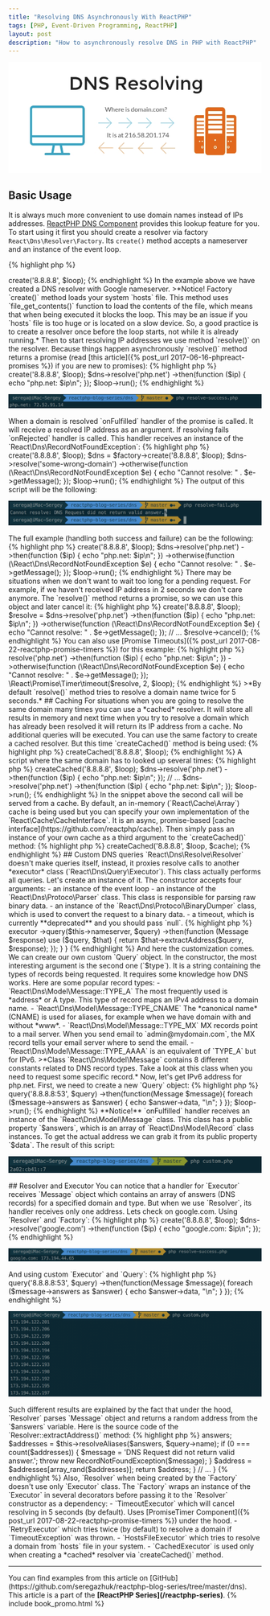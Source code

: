 ```yaml
---
title: "Resolving DNS Asynchronously With ReactPHP"
tags: [PHP, Event-Driven Programming, ReactPHP]
layout: post
description: "How to asynchronously resolve DNS in PHP with ReactPHP"
---
```


<p class="text-center image">
    <img src="/assets/images/posts/reactphp/dns-resolving.jpg" alt="dns-resolving" class="">
</p>

## Basic Usage
It is always much more convenient to use domain names instead of IPs addresses. [ReactPHP DNS Component](http://reactphp.org/dns/) provides this lookup feature for you. To start using it first you should create a resolver via factory `React\Dns\Resolver\Factory`. Its `create()` method accepts a nameserver and an instance of the event loop.

{% highlight php %}
<?php

$loop = React\EventLoop\Factory::create();
$factory = new React\Dns\Resolver\Factory();

$dns = $factory->create('8.8.8.8', $loop);
{% endhighlight %}

In the example above we have created a DNS resolver with Google nameserver.

>*Notice! Factory `create()` method loads your system `hosts` file. This method uses `file_get_contents()` function to load the contents of the file, which means that when being executed it blocks the loop. This may be an issue if you `hosts` file is too huge or is located on a slow device. So, a good practice is to create a resolver once before the loop starts, not while it is already running.*

Then to start resolving IP addresses we use method `resolve()` on the resolver. Because things happen asynchronously `resolve()` method returns a promise (read [this article]({% post_url 2017-06-16-phpreact-promises %}) if you are new to promises): 

{% highlight php %}
<?php

$loop = React\EventLoop\Factory::create();
$factory = new React\Dns\Resolver\Factory();

$dns = $factory->create('8.8.8.8', $loop);
$dns->resolve('php.net')
    ->then(function ($ip) {
        echo "php.net: $ip\n";
    });

$loop->run();
{% endhighlight %}

<div class="row">
    <p class="col-sm-9 pull-left">
        <img src="/assets/images/posts/reactphp/dns-resolve-success.png" alt="dns-resolve-success" class="">
    </p>
</div>

When a domain is resolved `onFulfilled` handler of the promise is called. It will receive a resolved IP address as an argument. If resolving fails `onRejected` handler is called. This handler receives an instance of the `React\Dns\RecordNotFoundException`:

{% highlight php %}
<?php

$loop = React\EventLoop\Factory::create();
$factory = new React\Dns\Resolver\Factory();
$dns = $factory->create('8.8.8.8', $loop);

$dns = $factory->create('8.8.8.8', $loop);
$dns->resolve('some-wrong-domain')
    ->otherwise(function (\React\Dns\RecordNotFoundException $e) {
        echo "Cannot resolve: " . $e->getMessage();
    });
$loop->run();
{% endhighlight %}

The output of this script will be the following:

<div class="row">
    <p class="col-sm-9 pull-left">
        <img src="/assets/images/posts/reactphp/dns-resolve-fails.png" alt="dns-resolve-fails" class="">
    </p>
</div>

The full example (handling both success and failure) can be the following:

{% highlight php %}
<?php

$loop = React\EventLoop\Factory::create();
$factory = new React\Dns\Resolver\Factory();
$dns = $factory->create('8.8.8.8', $loop);

$dns->resolve('php.net')
    ->then(function ($ip) {
        echo "php.net: $ip\n";
    })
    ->otherwise(function (\React\Dns\RecordNotFoundException $e) {
        echo "Cannot resolve: " . $e->getMessage();
    });

$loop->run(); 
{% endhighlight %} 

There may be situations when we don't want to wait too long for a pending request. For example, if we haven't received IP address in 2 seconds we don't care anymore. The `resolve()` method returns a promise, so we can use this object and later cancel it:

{% highlight php %}
<?php

$loop = React\EventLoop\Factory::create();
$factory = new React\Dns\Resolver\Factory();
$dns = $factory->create('8.8.8.8', $loop);

$resolve = $dns->resolve('php.net')
    ->then(function ($ip) {
        echo "php.net: $ip\n";
    })
    ->otherwise(function (\React\Dns\RecordNotFoundException $e) {
        echo "Cannot resolve: " . $e->getMessage();
    });

// ...

$resolve->cancel();
{% endhighlight %}

You can also use [Promise Timeouts]({% post_url 2017-08-22-reactphp-promise-timers %}) for this example:

{% highlight php %}
<?php

$resolve = $dns->resolve('php.net')
    ->then(function ($ip) {
        echo "php.net: $ip\n";
    })
    ->otherwise(function (\React\Dns\RecordNotFoundException $e) {
        echo "Cannot resolve: " . $e->getMessage();
    });

\React\Promise\Timer\timeout($resolve, 2, $loop);
{% endhighlight %}

>*By default `resolve()` method tries to resolve a domain name twice for 5 seconds.*

## Caching
For situations when you are going to resolve the same domain many times you can use a *cached* resolver. It will store all results in memory and next time when you try to resolve a domain which has already been resolved it will return its IP address from a cache. No additional queries will be executed. 

You can use the same factory to create a cached resolver.  But this time `createCached()` method is being used:

{% highlight php %}
<?php

$loop = React\EventLoop\Factory::create();
$factory = new React\Dns\Resolver\Factory();
$dns = $factory->createCached('8.8.8.8', $loop);
{% endhighlight %}

A script where the same domain has to looked up several times:

{% highlight php %}
<?php

$loop = React\EventLoop\Factory::create();
$factory = new React\Dns\Resolver\Factory();
$dns = $factory->createCached('8.8.8.8', $loop);

$dns->resolve('php.net')
    ->then(function ($ip) {
        echo "php.net: $ip\n";
    });

// ...

$dns->resolve('php.net')
    ->then(function ($ip) {
        echo "php.net: $ip\n";
    });

$loop->run();
{% endhighlight %}

In the snippet above the second call will be served from a cache. By default, an in-memory (`React\Cache\Array`) cache is being used but you can specify your own implementation of the `React\Cache\CacheInterface`. It is an async, promise-based [cache interface](https://github.com/reactphp/cache). Then simply pass an instance of your own cache as a third argument to the `createCached()` method:

{% highlight php %}
<?php

$cache = new MyCustomAsyncCache();
$loop = React\EventLoop\Factory::create();
$factory = new React\Dns\Resolver\Factory();
$dns = $factory->createCached('8.8.8.8', $loop, $cache);
{% endhighlight %}

## Custom DNS queries

`React\Dns\Resolve\Resolver` doesn't make queries itself, instead, it proxies resolve calls to another *executor* class (`React\Dns\Query\Executor`). This class actually performs all queries. Let's create an instance of it. The constructor accepts four arguments:

 - an instance of the event loop
 - an instance of the `React\Dns\Protoco\Parser` class. This class is responsible for parsing raw binary data.
 - an instance of the `React\Dns\Protocol\BinaryDumper` class, which is used to convert the request to a binary data.
 - a timeout, which is currently **deprecated** and you should pass `null`.

{% highlight php %}
<?php

use React\EventLoop\Factory;
use React\Dns\Query\Executor;
use React\Dns\Protocol\Parser;
use React\Dns\Protocol\BinaryDumper;

$loop = Factory::create();
$executor = new Executor($loop, new Parser(), new BinaryDumper(), null);
{% endhighlight %}

Class `Executor` implements `React\Dns\Query\ExecutorInterface` which has only one public method `query($nameserver, Query $query)`. This method accepts a nameserver string and `React\Dns\Query` object. Under the hood, when you call `resolve()` on a resolver object, it creates an instance of the `Query` object and passes it to the executor:

{% highlight php %}
<?php

namespace React\Dns\Resolver;

// ...

class Resolver

    public function resolve($domain)
    {
        $query = new Query($domain, Message::TYPE_A, Message::CLASS_IN, time());
        $that = $this;

        return $this->executor
            ->query($this->nameserver, $query)
            ->then(function (Message $response) use ($query, $that) {
                return $that->extractAddress($query, $response);
            });
    }
}   
{% endhighlight %}

And here the customization comes. We can create our own custom `Query` object. In the constructor, the most interesting argument is the second one (`$type`). It is a string containing the types of records being requested. It requires some knowledge how DNS works. Here are some popular record types:

- `React\Dns\Model\Message::TYPE_A` The most frequently used is *address* or A type. This type of record maps an IPv4 address to a domain name.
- `React\Dns\Model\Message::TYPE_CNAME` The *canonical name* (CNAME) is used for aliases, for example when we have domain with and without *www*.
- `React\Dns\Model\Message::TYPE_MX` MX records point to a mail server. When you send email to `admin@mydomain.com`, the MX record tells your email server where to send the email.
- `React\Dns\Model\Message::TYPE_AAAA` is an equivalent of `TYPE_A` but for IPv6.

>*Class `React\Dns\Model\Message` contains 8 different constants related to DNS record types. Take a look at this class when you need to request some specific record.*

Now, let's get IPv6 address for php.net. First, we need to create a new `Query` object:

{% highlight php %}
<?php

use React\Dns\Model\Message;
use React\Dns\Query\Query;
use React\Dns\Query\Executor;
use React\Dns\Protocol\Parser;
use React\Dns\Protocol\BinaryDumper;
use React\EventLoop\Factory;

$loop = Factory::create();
$executor = new Executor($loop, new Parser(), new BinaryDumper(), null);
$query = new Query('php.net', Message::TYPE_AAAA, Message::CLASS_IN, time());
{% endhighlight %}

Then pass this object to the executor `query()` method. This method returns a promise so we can add `onFulfilled` handler to receive the results:

{% highlight php %}
<?php

use React\Dns\Model\Message;
use React\Dns\Query\Query;
use React\Dns\Query\Executor;
use React\Dns\Protocol\Parser;
use React\Dns\Protocol\BinaryDumper;
use React\EventLoop\Factory;

$loop = Factory::create();
$executor = new Executor($loop, new Parser(), new BinaryDumper(), null);
$query = new Query('php.net', Message::TYPE_AAAA, Message::CLASS_IN, time());

$executor->query('8.8.8.8:53', $query)
    ->then(function(Message $message){
        foreach ($message->answers as $answer) {
            echo $answer->data, "\n";
        }
    });
$loop->run();
{% endhighlight %}

**Notice!** `onFulfilled` handler receives an instance of the `React\Dns\Model\Message` class. This class has a public property `$answers`, which is an array of `React\Dns\Model\Record` class instances. To get the actual address we can grab it from its public property `$data`. The result of this script:

<div class="row">
    <p class="col-sm-9 pull-left">
        <img src="/assets/images/posts/reactphp/dns-resolve-custom.png" alt="dns-resolve-custom" class="">
    </p>
</div>

## Resolver and Executor

You can notice that a handler for `Executor` receives `Message` object which contains an array of answers (DNS records) for a specified domain and type. But when we use `Resolver`, its handler receives only one address. Lets check on google.com.

Using `Resolver` and `Factory`:

{% highlight php %}
<?php

$dns = $factory->create('8.8.8.8', $loop);
$dns->resolve('google.com')
    ->then(function ($ip) {
        echo "google.com: $ip\n";
    });
{% endhighlight %}
<div class="row">
    <p class="col-sm-9 pull-left">
        <img src="/assets/images/posts/reactphp/dns-resolver-google.png" alt="dns-resolver-google" class="">
    </p>
</div>

And using custom `Executor` and `Query`:

{% highlight php %}
<?php

$executor = new Executor($loop, new Parser(), new BinaryDumper(), null);
$query = new Query('google.com', Message::TYPE_A, Message::CLASS_IN, time());

$executor->query('8.8.8.8:53', $query)
    ->then(function(Message $message){
        foreach ($message->answers as $answer) {
            echo $answer->data, "\n";
        }
    });
{% endhighlight %}
<div class="row">
    <p class="col-sm-9 pull-left">
        <img src="/assets/images/posts/reactphp/dns-custom-google.png" alt="dns-custom-google" class="">
    </p>
</div>

Such different results are explained by the fact that under the hood, `Resolver` parses `Message` object and returns a random address from the `$answers` variable. Here is the source code of the `Resolver::extractAddress()` method:

{% highlight php %}
<?php

namespace React\Dns\Resolver;

class Resolver
{
    // ...

    public function extractAddress(Query $query, Message $response)
    {
        $answers = $response->answers;

        $addresses = $this->resolveAliases($answers, $query->name);

        if (0 === count($addresses)) {
            $message = 'DNS Request did not return valid answer.';
            throw new RecordNotFoundException($message);
        }

        $address = $addresses[array_rand($addresses)];
        return $address;
    }
    // ... 
}
{% endhighlight %}

Also, `Resolver` when being created by the `Factory` doesn't use only `Executor` class. The `Factory` wraps an instance of the `Executor` in several decorators before passing it to the `Resolver` constructor as a dependency:

- `TimeoutExecutor` which will cancel resolving in 5 seconds (by default). Uses [PromiseTimer Component]({% post_url 2017-08-22-reactphp-promise-timers %}) under the hood.
- `RetryExecutor` which tries twice (by default) to resolve a domain if `TimeoutException` was thrown.
- `HostsFileExecutor` which tries to resolve a domain from `hosts` file in your system.
- `CachedExecutor` is used only when creating a *cached* resolver via `createCached()` method.

<hr>

You can find examples from this article on [GitHub](https://github.com/seregazhuk/reactphp-blog-series/tree/master/dns).

This article is a part of the <strong>[ReactPHP Series](/reactphp-series)</strong>.

{% include book_promo.html %}
